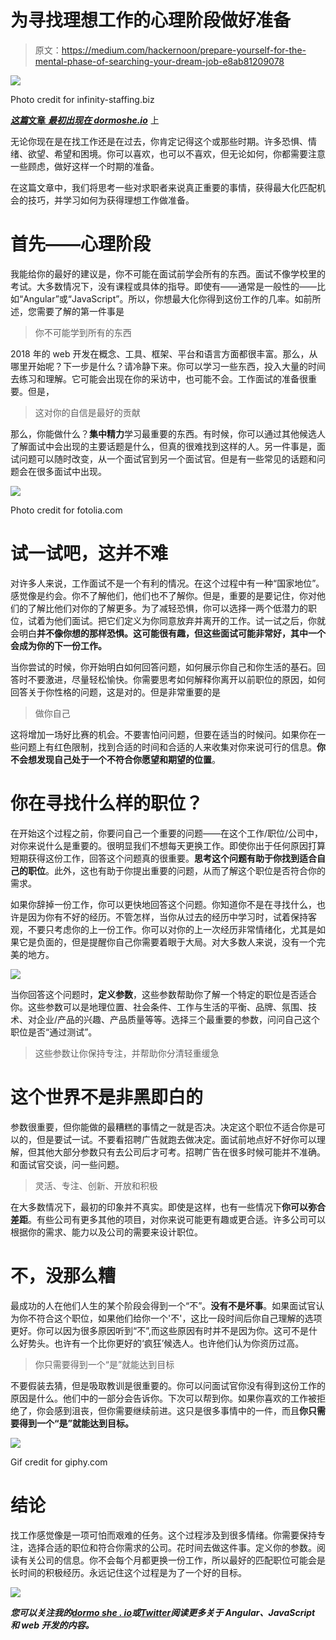 # 为寻找理想工作的心理阶段做好准备

> 原文：<https://medium.com/hackernoon/prepare-yourself-for-the-mental-phase-of-searching-your-dream-job-e8ab81209078>

![](img/cafc173d8fb383c6f120ce5123b953fe.png)

Photo credit for infinity-staffing.biz

[***这篇*文章** ***最初出现在 dormoshe.io***](https://dormoshe.io/articles/prepare-yourself-for-the-mental-phase-of-searching-your-dream-job-24) 上

无论你现在是在找工作还是在过去，你肯定记得这个或那些时期。许多恐惧、情绪、欲望、希望和困境。你可以喜欢，也可以不喜欢，但无论如何，你都需要注意一些顾虑，做好这样一个时期的准备。

在这篇文章中，我们将思考一些对求职者来说真正重要的事情，获得最大化匹配机会的技巧，并学习如何为获得理想工作做准备。

# 首先——心理阶段

我能给你的最好的建议是，你不可能在面试前学会所有的东西。面试不像学校里的考试。大多数情况下，没有课程或具体的指导。即使有——通常是一般性的——比如“Angular”或“JavaScript”。所以，你想最大化你得到这份工作的几率。如前所述，您需要了解的第一件事是

> 你不可能学到所有的东西

2018 年的 web 开发在概念、工具、框架、平台和语言方面都很丰富。那么，从哪里开始呢？下一步是什么？请冷静下来。你可以学习一些东西，投入大量的时间去练习和理解。它可能会出现在你的采访中，也可能不会。工作面试的准备很重要。但是，

> 这对你的自信是最好的贡献

那么，你能做什么？**集中精力**学习最重要的东西。有时候，你可以通过其他候选人了解面试中会出现的主要话题是什么，但真的很难找到这样的人。另一件事是，面试问题可以随时改变，从一个面试官到另一个面试官。但是有一些常见的话题和问题会在很多面试中出现。

![](img/6a07c7428b1782c82b394967254fea79.png)

Photo credit for fotolia.com

# 试一试吧，这并不难

对许多人来说，工作面试不是一个有利的情况。在这个过程中有一种“国家地位”。感觉像是约会。你不了解他们，他们也不了解你。但是，重要的是要记住，你对他们的了解比他们对你的了解更多。为了减轻恐惧，你可以选择一两个低潜力的职位，试着为他们面试。把它们定义为你同意放弃并离开的工作。试一试之后，你就会明白**并不像你想的那样恐惧。这可能很有趣，但这些面试可能非常好，其中一个会成为你的下一份工作。**

当你尝试的时候，你开始明白如何回答问题，如何展示你自己和你生活的基石。回答时不要激进，尽量轻松愉快。你需要思考如何解释你离开以前职位的原因，如何回答关于你性格的问题，这是对的。但是非常重要的是

> 做你自己

这将增加一场好比赛的机会。不要害怕问问题，但要在适当的时候问。如果你在一些问题上有红色限制，找到合适的时间和合适的人来收集对你来说可行的信息。**你不会想发现自己处于一个不符合你愿望和期望的位置**。

# 你在寻找什么样的职位？

在开始这个过程之前，你要问自己一个重要的问题——在这个工作/职位/公司中，对你来说什么是重要的。很明显我们不想每天更换工作。即使你出于任何原因打算短期获得这份工作，回答这个问题真的很重要。**思考这个问题有助于你找到适合自己的职位**。此外，这也有助于你提出重要的问题，从而了解这个职位是否符合你的需求。

如果你辞掉一份工作，你可以更快地回答这个问题。你知道你不是在寻找什么，也许是因为你有不好的经历。不管怎样，当你从过去的经历中学习时，试着保持客观，不要只考虑你的上一份工作。你可以对你的上一次经历非常情绪化，尤其是如果它是负面的，但是提醒你自己你需要着眼于大局。对大多数人来说，没有一个完美的地方。

![](img/30e905f37cc6e44f900f4c7500cf6648.png)

当你回答这个问题时，**定义参数**，这些参数帮助你了解一个特定的职位是否适合你。这些参数可以是地理位置、社会条件、工作与生活的平衡、品牌、氛围、技术、对企业/产品的兴趣、产品质量等等。选择三个最重要的参数，问问自己这个职位是否“通过测试”。

> 这些参数让你保持专注，并帮助你分清轻重缓急

# 这个世界不是非黑即白的

参数很重要，但你能做的最糟糕的事情之一就是否决。决定这个职位不适合你是可以的，但是要试一试。不要看招聘广告就跑去做决定。面试前地点好不好你可以理解，但其他大部分参数只有去公司后才可考。招聘广告在很多时候可能并不准确。和面试官交谈，问一些问题。

> 灵活、专注、创新、开放和积极

在大多数情况下，最初的印象并不真实。即使是这样，也有一些情况下**你可以弥合差距**。有些公司有更多其他的项目，对你来说可能更有趣或更合适。许多公司可以根据你的需求、能力以及公司的需要来设计职位。

# 不，没那么糟

最成功的人在他们人生的某个阶段会得到一个“不”。**没有不是坏事**。如果面试官认为你不符合这个职位，如果他们给你一个'不'，这比一段时间后你自己理解的选项更好。你可以因为很多原因听到“不”,而这些原因有时并不是因为你。这可不是什么好势头。也许有一个比你更好的‘疯狂’候选人。也许他们认为你资历过高。

> 你只需要得到一个“是”就能达到目标

不要假装去猜，但是吸取教训是很重要的。你可以问面试官你没有得到这份工作的原因是什么。他们中的一部分会告诉你。下次可以帮到你。如果你喜欢的工作被拒绝了，你会感到沮丧，但你需要继续前进。这只是很多事情中的一件，而且**你只需要得到一个“是”就能达到目标。**

![](img/2a338e23a79e2ccb3c49cd61320595f8.png)

Gif credit for giphy.com

# 结论

找工作感觉像是一项可怕而艰难的任务。这个过程涉及到很多情绪。你需要保持专注，选择合适的职位和符合你需求的公司。花时间去做这件事。定义你的参数。阅读有关公司的信息。你不会每个月都更换一份工作，所以最好的匹配职位可能会是长时间的积极经历。永远记住这个过程是为了一个好的目标。

![](img/522b2e4ace3cfcecd43bba30fcf0a317.png)

***您可以关注我的***[***dormo she . io***](https://www.dormoshe.io)***或***[***Twitter***](https://twitter.com/DorMoshe)***阅读更多关于 Angular、JavaScript 和 web 开发的内容。***